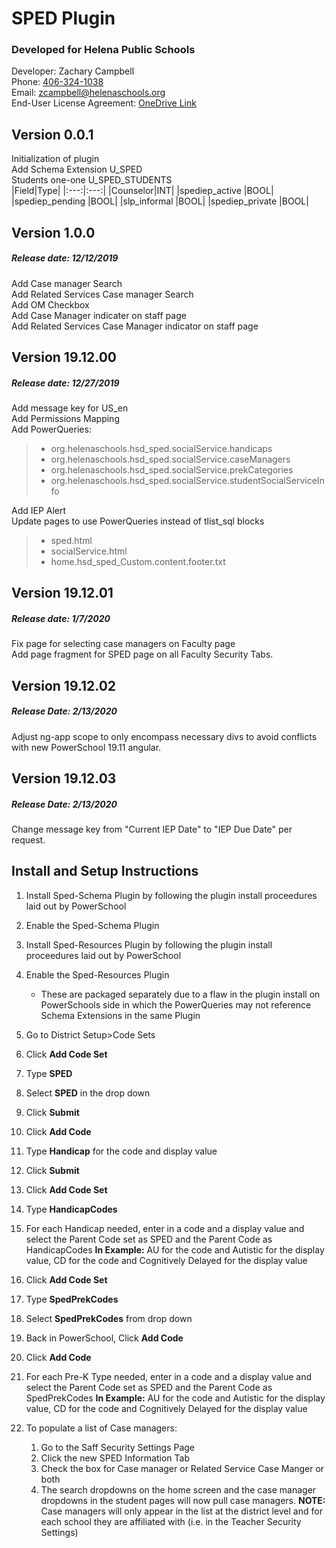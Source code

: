 # SPED Plugin
### Developed for Helena Public Schools
Developer: Zachary Campbell  
Phone: [406-324-1038](tel:+1-406-324-1038)  
Email: [zcampbell@helenaschools.org](mailto:zcampbell@helenaschools.org)  
End-User License Agreement: [OneDrive Link](https://hsd1-my.sharepoint.com/:b:/g/personal/zcampbell_helenaschools_org/EUKi4cjWzbhGrafr2xvB8r4BQXDsmco5OtRYYrMQr90Rjg?e=ewcyJE)

## Version 0.0.1
Initialization of plugin   
Add Schema Extension U_SPED  
Students one-one U_SPED_STUDENTS  
|Field|Type|
|:---:|:---:|
|Counselor|INT|
|spediep_active  |BOOL|
|spediep_pending |BOOL|
|slp_informal    |BOOL|
|spediep_private |BOOL|
## Version 1.0.0
##### Release date: 12/12/2019
Add Case manager Search  
Add Related Services Case manager Search  
Add OM Checkbox  
Add Case Manager indicater on staff page  
Add Related Services Case Manager indicator on staff page  
## Version 19.12.00 
##### Release date: 12/27/2019
Add message key for US_en  
Add Permissions Mapping  
Add PowerQueries:
>- org.helenaschools.hsd_sped.socialService.handicaps  
>- org.helenaschools.hsd_sped.socialService.caseManagers  
>- org.helenaschools.hsd_sped.socialService.prekCategories  
>- org.helenaschools.hsd_sped.socialService.studentSocialServiceInfo  

Add IEP Alert  
Update pages to use PowerQueries instead of tlist_sql blocks  
>- sped.html
>- socialService.html
>- home.hsd_sped_Custom.content.footer.txt  

## Version 19.12.01
##### Release date: 1/7/2020
Fix page for selecting case managers on Faculty page  
Add page fragment for SPED page on all Faculty Security Tabs. 

## Version 19.12.02
##### Release Date: 2/13/2020
Adjust ng-app scope to only encompass necessary divs to avoid conflicts with new PowerSchool 19.11 angular.

## Version 19.12.03
##### Release Date: 2/13/2020
Change message key from "Current IEP Date" to "IEP Due Date" per request. 

## Install and Setup Instructions
1. Install Sped-Schema Plugin by following the plugin install proceedures laid out by PowerSchool
1. Enable the Sped-Schema Plugin
1. Install Sped-Resources Plugin by following the plugin install proceedures laid out by PowerSchool
1. Enable the Sped-Resources Plugin
    - These are packaged separately due to a flaw in the plugin install on PowerSchools side in which the PowerQueries may not reference Schema Extensions in the same Plugin
1. Go to District Setup>Code Sets
1. Click **Add Code Set**
1. Type **SPED** 
1. Select **SPED** in the drop down
1. Click **Submit**
1. Click **Add Code**
1. Type **Handicap** for the code and display value  
1. Click **Submit**
1. Click **Add Code Set**
1. Type **HandicapCodes**
1. For each Handicap needed, enter in a code and a display value and select the Parent Code set as SPED and the Parent Code as HandicapCodes
    **In Example:** AU for the code and Autistic for the display value, CD for the code and Cognitively Delayed for the display value
1. Click **Add Code Set**
1. Type **SpedPrekCodes**
1. Select **SpedPrekCodes** from drop down
1. Back in PowerSchool, Click **Add Code**
1. Click **Add Code**
1. For each Pre-K Type needed, enter in a code and a display value and select the Parent Code set as SPED and the Parent Code as SpedPrekCodes
    **In Example:** AU for the code and Autistic for the display value, CD for the code and Cognitively Delayed for the display value

1. To populate a list of Case managers:
    1. Go to the Saff Security Settings Page
    1. Click the new SPED Information Tab
    1. Check the box for Case manager or Related Service Case Manger or both
    1. The search dropdowns on the home screen and the case manager dropdowns in the student pages will now pull case managers.
    **NOTE:** Case managers will only appear in the list at the district level and for each school they are affiliated with (i.e. in the Teacher Security Settings)